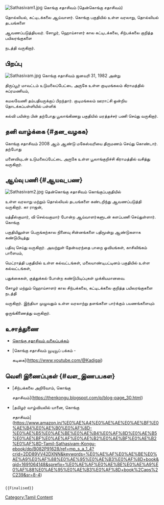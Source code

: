 ![](Sathasivam1.jpg "Sathasivam1.jpg") கொங்கு சதாசிவம் (தென்கொங்கு சதாசிவம்)
தொல்லியல், கட்டிடக்கலை ஆய்வாளர். கொங்கு பகுதியில் உள்ள வரலாறு, தொல்லியல் தடயங்களை
ஆவணப்படுத்தியவர். சோழர், ஹொய்சாளர் கால கட்டிடக்கலை, சிற்பக்கலை குறித்த பயிலரங்குகளை
நடத்தி வருகிறார்.

## பிறப்பு

![](Sathasivam.jpg "Sathasivam.jpg") கொங்கு சதாசிவம் ஜனவரி 31, 1982 அன்று
திருப்பூர் மாவட்டம் உடுமலைப்பேட்டை அருகே உள்ள குடிமங்கலம் கிராமத்தில் சுப்ரமணியம்,
கமலவேணி தம்பதியருக்குப் பிறந்தார். குடிமங்கலம் ஊராட்சி ஒன்றிய தொடக்கப்பள்ளியில் பள்ளிக்
கல்வி பயின்ற பின் தற்போது பூலாங்கிணறு பகுதியில் மரத்தச்சர் பணி செய்து வருகிறார்.

## தனி வாழ்க்கை {#தன_வழகக}

கொங்கு சதாசிவம் 2008 ஆம் ஆண்டு மகேஸ்வரியை திருமணம் செய்து கொண்டார். தற்போது
மனைவியுடன் உடுமலைப்பேட்டை அருகே உள்ள பூலாங்குறிச்சி கிராமத்தில் வசித்து வருகிறார்.

## ஆய்வு பணி {#ஆயவ_பண}

![](Sathasivam2.jpg "Sathasivam2.jpg") தென்கொங்கு சதாசிவம் கொங்குப்பகுதியில்
உள்ள வரலாறு மற்றும் தொல்லியல் தடயங்களை கண்டறிந்து ஆவணப்படுத்தி வருகிறார். கா ராஜன்,
யத்தீஸ்குமார், வி செல்வகுமார் போன்ற ஆய்வாளர்களுடன் களப்பணி செய்துள்ளார். கொங்கு
பகுதியிலுள்ள பெருங்கற்கால நினைவு சின்னங்களை பதிமூன்று ஆண்டுகளாக கண்டுபிடித்து
பதிவு செய்து வருகிறார். அவற்றுள் தேன்வரந்தை பாறை ஓவியங்கள், காசிலிங்கம் பாளையம்,
மெட்ராத்தி பகுதியில் உள்ள கல்வட்டங்கள், மலையாண்டிபட்டினம் பகுதியில் உள்ள கல்வட்டங்கள்,
பதுக்கைகள், குத்துக்கல் போன்ற கண்டுபிடிப்புகள் முக்கியமானவை.

சோழர் மற்றும் ஹொய்சாளர் கால சிற்பக்கலை, கட்டிடக்கலை குறித்த பயிலரங்குகளை நடத்தி
வருகிறார். இந்தியா முழுவதும் உள்ள வரலாற்று தளங்களை பார்க்கும் பயணங்களையும்
ஒருங்கிணைத்து வருகிறார்.

## உசாத்துணை

-   [கொங்கு சதாசிவம் வலைப்பக்கம்](https://thenkongu.blogspot.com/?m=1)
-   [கொங்கு சதாசிவம் யூடியூப் பக்கம் -
    கடிகை](https://www.youtube.com/@Kadigai)

## வெளி இணைப்புகள் {#வள_இணபபகள}

-   [சிற்பக்கலை அறிவோம், கொங்கு
    சதாசிவம்](https://thenkongu.blogspot.com/p/blog-page_30.html)
-   [தமிழர் வாழ்வியலில் யானை, கொங்கு
    சதாசிவம்](https://www.amazon.in/%E0%AE%A4%E0%AE%AE%E0%AE%BF%E0%AE%B4%E0%AE%B0%E0%AF%8D-%E0%AE%B5%E0%AE%BE%E0%AE%B4%E0%AF%8D%E0%AE%B5%E0%AE%BF%E0%AE%AF%E0%AE%B2%E0%AE%BF%E0%AE%B2%E0%AF%8D-Tamil-Sathasivam-Kongu-ebook/dp/B082P91628/ref=mp_s_a_1_4?crid=2DD89VV42DXNN&keywords=%E0%AE%AF%E0%AE%BE%E0%AE%A9%E0%AF%88%E0%AE%95%E0%AE%B3%E0%AF%8D+book&qid=1691064148&sprefix=%E0%AE%AF%E0%AE%BE%E0%AE%A9%E0%AF%88%E0%AE%95%E0%AE%B3%E0%AF%8D+book%2Caps%2C239&sr=8-4)

```{=mediawiki}
{{Finalised}}
```
[Category:Tamil Content](Category:Tamil_Content "wikilink")
